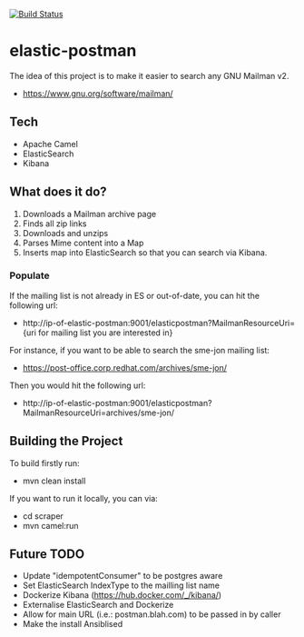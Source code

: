 [![Build Status](https://travis-ci.org/garethahealy/elastic-postman.svg?branch=master)](https://travis-ci.org/garethahealy/elastic-postman)

# elastic-postman
The idea of this project is to make it easier to search any GNU Mailman v2.

- https://www.gnu.org/software/mailman/

## Tech
- Apache Camel
- ElasticSearch
- Kibana

## What does it do?
1) Downloads a Mailman archive page
2) Finds all zip links
3) Downloads and unzips
4) Parses Mime content into a Map
5) Inserts map into ElasticSearch so that you can search via Kibana.

### Populate
If the mailing list is not already in ES or out-of-date, you can hit the following url:

- http://ip-of-elastic-postman:9001/elasticpostman?MailmanResourceUri={uri for mailing list you are interested in}

For instance, if you want to be able to search the sme-jon mailing list:
- https://post-office.corp.redhat.com/archives/sme-jon/

Then you would hit the following url:

- http://ip-of-elastic-postman:9001/elasticpostman?MailmanResourceUri=archives/sme-jon/

## Building the Project
To build firstly run:
- mvn clean install

If you want to run it locally, you can via:
- cd scraper
- mvn camel:run

## Future TODO
- Update "idempotentConsumer" to be postgres aware
- Set ElasticSearch IndexType to the mailling list name
- Dockerize Kibana (https://hub.docker.com/_/kibana/)
- Externalise ElasticSearch and Dockerize
- Allow for main URL (i.e.: postman.blah.com) to be passed in by caller
- Make the install Ansiblised

